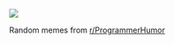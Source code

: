 ![](https://preview.redd.it/b8a499mib44e1.png?width=640&crop=smart&auto=webp&s=7d72edcd27ff413c2fe2b0353fba54208b4a25ad)

 Random memes from [r/ProgrammerHumor](https://www.reddit.com/r/ProgrammerHumor/)
